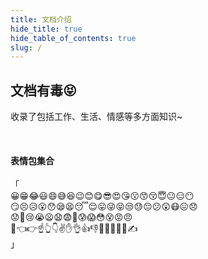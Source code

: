 ```yaml
---
title: 文档介绍
hide_title: true
hide_table_of_contents: true
slug: /
---
```


## 文档有毒😝

收录了包括工作、生活、情感等多方面知识~

<br/>

#### 表情包集合
「  
😀😁😂😃😄😅😆😉😊😋😎😍😘😗😙😚😇😐😑😶   
😏😣😥😮😯😪😫😴😌😛😜😝😒😓😔😕😲😷😖😞   
😟😤😢😭😦😧😨😬😰😱😳😵😡😠    
💪👈👉☝👆👇✌✋👌👍👎✊👊👋👏👐✍  
」
